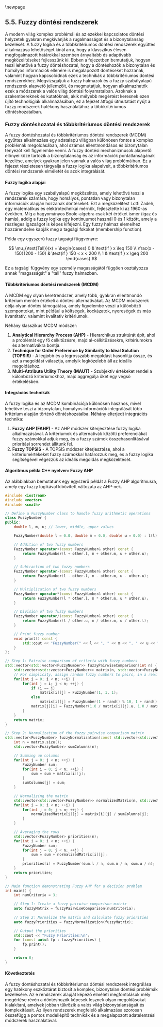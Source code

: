 \newpage

## 5.5. Fuzzy döntési rendszerek

A modern világ komplex problémái és az ezekkel kapcsolatos döntési helyzetek gyakran megkívánják a rugalmasságot és a bizonytalanság kezelését. A fuzzy logika és a többkritériumos döntési rendszerek együttes alkalmazása lehetőséget kínál arra, hogy a klasszikus élesen megfogalmazott határokkal szemben árnyaltabb és adaptívabb megközelítéseket fejlesszünk ki. Ebben a fejezetben bemutatjuk, hogyan teszi lehetővé a fuzzy döntéshozatal, hogy a döntéshozók a bizonytalan és homályos információk ellenére is megalapozott döntéseket hozzanak, valamint hogyan kapcsolódnak ezek a technikák a többkritériumos döntési rendszerekhez. Megvizsgáljuk a fuzzy halmazok és a fuzzy szabályalapú rendszerek alapvető jellemzőit, és megmutatjuk, hogyan alkalmazhatók ezek a módszerek a valós világ döntési folyamataiban. Azoknak a szakembereknek és kutatóknak, akik mélyebb megértést keresnek ezen újító technológiák alkalmazásában, ez a fejezet átfogó útmutatást nyújt a fuzzy rendszerek hatékony használatához a többkritériumos döntéshozatalban.

### Fuzzy döntéshozatal és többkritériumos döntési rendszerek

A fuzzy döntéshozatal és többkritériumos döntési rendszerek (MCDM) együttes alkalmazása egy adatalapú világban különösen fontos a komplex problémák megoldásában, ahol számos ellentmondásos és bizonytalan tényezőt kell figyelembe venni. A fuzzy döntési mechanizmusok alapvető előnyei közé tartozik a bizonytalanság és az információk pontatlanságának kezelése, amelyek gyakran jelen vannak a valós világ problémáiban. Ez a fejezet részletesen tárgyalja a fuzzy logika alapelveit, a többkritériumos döntési rendszerek elméletét és azok integrálását.

#### Fuzzy logika alapjai

A fuzzy logika egy szabályalapú megközelítés, amely lehetővé teszi a rendszerek számára, hogy homályos, pontatlan vagy bizonytalan információk alapján hozzanak döntéseket. Ezt a megközelítést Lotfi Zadeh, egy matematikus és elektrotechnikai mérnök, fejlesztette ki az 1960-as években. Míg a hagyományos Boole-algebra csak két értéket ismer (igaz és hamis), addig a fuzzy logika egy kontinuumot használ 0 és 1 között, amely a részleges igazságot is képes kifejezni. Egy fuzzy halmaz elemeihez hozzárendelve kapják meg a tagsági fokokat (membership function).

Példa egy egyszerű fuzzy tagsági függvényre:

$$ \mu_{\text{Tall}}(x) = \begin{cases} 
0 & \text{if } x \leq 150 \\
\frac{x - 150}{200 - 150} & \text{if } 150 < x < 200 \\
1 & \text{if } x \geq 200 
\end{cases}
$$

Ez a tagsági függvény egy személy magasságától függően osztályozza annak "magasságát" a "tall" fuzzy halmazban.

#### Többkritériumos döntési rendszerek (MCDM)

A MCDM egy olyan keretrendszer, amely több, gyakran ellentmondó kritérium mentén értékeli a döntési alternatívákat. Az MCDM módszerek célja olyan döntés támogatása, amely figyelembe veszi a különböző szempontokat, mint például a költségek, kockázatok, nyereségek és más kvantitatív, valamint kvalitatív kritériumok.

Néhány klasszikus MCDM módszer:

1. **Analytical Hierarchy Process (AHP)** - Hierarchikus struktúrát épít, ahol a problémát egy fő célkitűzésre, majd al-célkitűzésekre, kritériumokra és alternatívákra bontja.
2. **Technique for Order Preference by Similarity to Ideal Solution (TOPSIS)** - A legjobb és a legrosszabb megoldást hasonlítja össze, és azt a megoldást választja, amelyik legközelebb áll az ideális megoldáshoz.
3. **Multi-Attribute Utility Theory (MAUT)** - Szubjektív értékeket rendel a különböző kritériumokhoz, majd aggregálja őket egy végső értékelésben.

#### Integrációs technikák

A fuzzy logika és az MCDM kombinációja különösen hasznos, mivel lehetővé teszi a bizonytalan, homályos információk integrálását több kritérium alapján történő döntéshozatalba. Néhány elterjedt integrációs technika:

1. **Fuzzy AHP (FAHP)** - Az AHP módszer kiterjesztése fuzzy logika alkalmazásával. A kritériumok és alternatívák közötti preferenciákat fuzzy számokkal adjuk meg, és a fuzzy számok összehasonlításával prioritási sorrendet állítunk fel.
2. **Fuzzy TOPSIS** - A TOPSIS módszer kiterjesztése, ahol a kritériumértékeket fuzzy számokkal határozzuk meg, és a fuzzy logika segítségével végezzük az ideális megoldás megközelítését.

#### Algoritmus példa C++ nyelven: Fuzzy AHP

Az alábbiakban bemutatunk egy egyszerű példát a Fuzzy AHP algoritmusra, amely egy fuzzy logikával kibővített változata az AHP-nek.

```cpp
#include <iostream>
#include <vector>
#include <cmath>

// Define a FuzzyNumber class to handle fuzzy arithmetic operations
class FuzzyNumber {
public:
    double l, m, u; // lower, middle, upper values

    FuzzyNumber(double l = 0.0, double m = 0.0, double u = 0.0) : l(l), m(m), u(u) {}

    // Addition of two fuzzy numbers
    FuzzyNumber operator+(const FuzzyNumber& other) const {
        return FuzzyNumber(l + other.l, m + other.m, u + other.u);
    }

    // Subtraction of two fuzzy numbers
    FuzzyNumber operator-(const FuzzyNumber& other) const {
        return FuzzyNumber(l - other.l, m - other.m, u - other.u);
    }

    // Multiplication of two fuzzy numbers
    FuzzyNumber operator*(const FuzzyNumber& other) const {
        return FuzzyNumber(l * other.l, m * other.m, u * other.u);
    }

    // Division of two fuzzy numbers
    FuzzyNumber operator/(const FuzzyNumber& other) const {
        return FuzzyNumber(l / other.u, m / other.m, u / other.l);
    }

    // Print fuzzy number
    void print() const {
        std::cout << "FuzzyNumber(" << l << ", " << m << ", " << u << ")\n";
    }
};

// Step 1: Pairwise comparison of criteria with fuzzy numbers
std::vector<std::vector<FuzzyNumber>> fuzzyPairwiseComparison(int n) {
    std::vector<std::vector<FuzzyNumber>> matrix(n, std::vector<FuzzyNumber>(n));
    // For simplicity, assign random fuzzy numbers to pairs, in a real scenario these are based on expert judgement
    for(int i = 0; i < n; ++i) {
        for(int j = i; j < n; ++j) {
            if (i == j) 
                matrix[i][j] = FuzzyNumber(1, 1, 1);
            else 
                matrix[i][j] = FuzzyNumber(1 + rand() % 10, 1 + rand() % 10, 1 + rand() % 10);
            matrix[j][i] = FuzzyNumber(1.0 / matrix[i][j].u, 1.0 / matrix[i][j].m, 1.0 / matrix[i][j].l);
        }
    }
    return matrix;
}

// Step 2: Normalization of the fuzzy pairwise comparison matrix
std::vector<FuzzyNumber> fuzzyNormalization(const std::vector<std::vector<FuzzyNumber>>& matrix) {
    int n = matrix.size();
    std::vector<FuzzyNumber> sumColumns(n);

    // Summing up columns
    for(int j = 0; j < n; ++j) {
        FuzzyNumber sum;
        for(int i = 0; i < n; ++i) {
            sum = sum + matrix[i][j];
        }
        sumColumns[j] = sum;
    }

    // Normalizing the matrix
    std::vector<std::vector<FuzzyNumber>> normalizedMatrix(n, std::vector<FuzzyNumber>(n));
    for(int i = 0; i < n; ++i) {
        for(int j = 0; j < n; ++j) {
            normalizedMatrix[i][j] = matrix[i][j] / sumColumns[j];
        }
    }

    // Averaging the rows
    std::vector<FuzzyNumber> priorities(n);
    for(int i = 0; i < n; ++i) {
        FuzzyNumber sum;
        for(int j = 0; j < n; ++j) {
            sum = sum + normalizedMatrix[i][j];
        }
        priorities[i] = FuzzyNumber(sum.l / n, sum.m / n, sum.u / n);
    }
    return priorities;
}

// Main function demonstrating Fuzzy AHP for a decision problem
int main() {
    int numCriteria = 3;

    // Step 1: Create a fuzzy pairwise comparison matrix
    auto fuzzyMatrix = fuzzyPairwiseComparison(numCriteria);
    
    // Step 2: Normalize the matrix and calculate fuzzy priorities
    auto fuzzyPriorities = fuzzyNormalization(fuzzyMatrix);

    // Output the priorities
    std::cout << "Fuzzy Priorities:\n";
    for (const auto& fp : fuzzyPriorities) {
        fp.print();
    }

    return 0;
}
```

#### Következtetés

A fuzzy döntéshozatal és többkritériumos döntési rendszerek integrálása egy hatékony eszköztárat biztosít a komplex, bizonytalan döntési problémák kezelésére. Az e rendszerek alapját képező elméleti megfontolások mély megértése révén a döntéshozók képesek lesznek olyan megoldásokat kialakítani, amelyek jobban tükrözik a valós világ bizonytalanságait és komplexitásait. Az ilyen rendszerek megfelelő alkalmazása szorosan összefügg a pontos modellépítő technikák és a megalapozott adatelemzési módszerek használatával.

